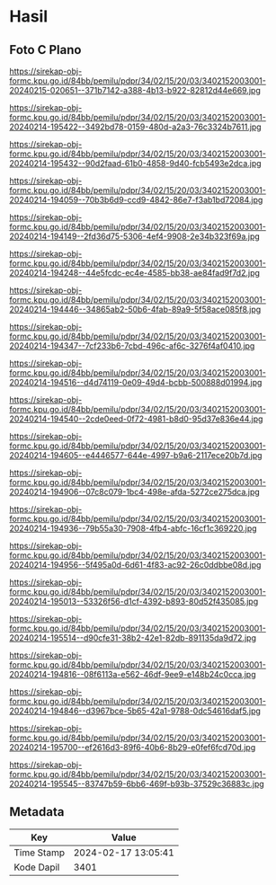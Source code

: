 # Hasil

## Foto C Plano

https://sirekap-obj-formc.kpu.go.id/84bb/pemilu/pdpr/34/02/15/20/03/3402152003001-20240215-020651--371b7142-a388-4b13-b922-82812d44e669.jpg

https://sirekap-obj-formc.kpu.go.id/84bb/pemilu/pdpr/34/02/15/20/03/3402152003001-20240214-195422--3492bd78-0159-480d-a2a3-76c3324b7611.jpg

https://sirekap-obj-formc.kpu.go.id/84bb/pemilu/pdpr/34/02/15/20/03/3402152003001-20240214-195432--90d2faad-61b0-4858-9d40-fcb5493e2dca.jpg

https://sirekap-obj-formc.kpu.go.id/84bb/pemilu/pdpr/34/02/15/20/03/3402152003001-20240214-194059--70b3b6d9-ccd9-4842-86e7-f3ab1bd72084.jpg

https://sirekap-obj-formc.kpu.go.id/84bb/pemilu/pdpr/34/02/15/20/03/3402152003001-20240214-194149--2fd36d75-5306-4ef4-9908-2e34b323f69a.jpg

https://sirekap-obj-formc.kpu.go.id/84bb/pemilu/pdpr/34/02/15/20/03/3402152003001-20240214-194248--44e5fcdc-ec4e-4585-bb38-ae84fad9f7d2.jpg

https://sirekap-obj-formc.kpu.go.id/84bb/pemilu/pdpr/34/02/15/20/03/3402152003001-20240214-194446--34865ab2-50b6-4fab-89a9-5f58ace085f8.jpg

https://sirekap-obj-formc.kpu.go.id/84bb/pemilu/pdpr/34/02/15/20/03/3402152003001-20240214-194347--7cf233b6-7cbd-496c-af6c-3276f4af0410.jpg

https://sirekap-obj-formc.kpu.go.id/84bb/pemilu/pdpr/34/02/15/20/03/3402152003001-20240214-194516--d4d74119-0e09-49d4-bcbb-500888d01994.jpg

https://sirekap-obj-formc.kpu.go.id/84bb/pemilu/pdpr/34/02/15/20/03/3402152003001-20240214-194540--2cde0eed-0f72-4981-b8d0-95d37e836e44.jpg

https://sirekap-obj-formc.kpu.go.id/84bb/pemilu/pdpr/34/02/15/20/03/3402152003001-20240214-194605--e4446577-644e-4997-b9a6-2117ece20b7d.jpg

https://sirekap-obj-formc.kpu.go.id/84bb/pemilu/pdpr/34/02/15/20/03/3402152003001-20240214-194906--07c8c079-1bc4-498e-afda-5272ce275dca.jpg

https://sirekap-obj-formc.kpu.go.id/84bb/pemilu/pdpr/34/02/15/20/03/3402152003001-20240214-194936--79b55a30-7908-4fb4-abfc-16cf1c369220.jpg

https://sirekap-obj-formc.kpu.go.id/84bb/pemilu/pdpr/34/02/15/20/03/3402152003001-20240214-194956--5f495a0d-6d61-4f83-ac92-26c0ddbbe08d.jpg

https://sirekap-obj-formc.kpu.go.id/84bb/pemilu/pdpr/34/02/15/20/03/3402152003001-20240214-195013--53326f56-d1cf-4392-b893-80d52f435085.jpg

https://sirekap-obj-formc.kpu.go.id/84bb/pemilu/pdpr/34/02/15/20/03/3402152003001-20240214-195514--d90cfe31-38b2-42e1-82db-891135da9d72.jpg

https://sirekap-obj-formc.kpu.go.id/84bb/pemilu/pdpr/34/02/15/20/03/3402152003001-20240214-194816--08f6113a-e562-46df-9ee9-e148b24c0cca.jpg

https://sirekap-obj-formc.kpu.go.id/84bb/pemilu/pdpr/34/02/15/20/03/3402152003001-20240214-194846--d3967bce-5b65-42a1-9788-0dc54616daf5.jpg

https://sirekap-obj-formc.kpu.go.id/84bb/pemilu/pdpr/34/02/15/20/03/3402152003001-20240214-195700--ef2616d3-89f6-40b6-8b29-e0fef6fcd70d.jpg

https://sirekap-obj-formc.kpu.go.id/84bb/pemilu/pdpr/34/02/15/20/03/3402152003001-20240214-195545--83747b59-6bb6-469f-b93b-37529c36883c.jpg


## Metadata

| Key        | Value               |
| ---------- | ------------------- |
| Time Stamp | 2024-02-17 13:05:41 |
| Kode Dapil | 3401                |



